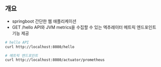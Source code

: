 ## 개요

* springboot 간단한 웹 애플리케이션
* GET /hello API와 JVM metrics을 수집할 수 있는 엑추레이터 메트릭 엔드포인트 기능 제공

```sh
# hello API
curl http://localhost:8080/hello
```

```sh
# 메트릭 엔드포인트
curl http://localhost:8080/actuator/prometheus
```
